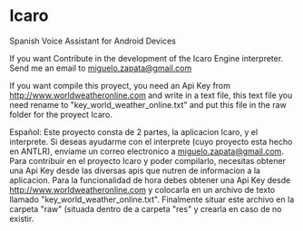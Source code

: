 # Icaro
Spanish Voice Assistant for Android Devices

If you want Contribute in the development of the Icaro Engine interpreter. Send me an email to miguelo.zapata@gmail.com

If you want compile this proyect, you need an Api Key from http://www.worldweatheronline.com and write in a text file, this text file you need rename to "key_world_weather_online.txt" and put this file in the raw folder for the proyect Icaro.


Español:
Este proyecto consta de 2 partes, la aplicacion Icaro, y el interprete.
Si deseas ayudarme con el interprete (cuyo proyecto esta hecho en ANTLR), enviame un correo electronico a miguelo.zapata@gmail.com.
Para contribuir en el proyecto Icaro y poder compilarlo, necesitas obtener una Api Key desde las diversas apis que nutren de informacion a la aplicacion.
Para la funcionalidad de hora debes obtener una Api Key desde http://www.worldweatheronline.com y colocarla en un archivo de texto llamado "key_world_weather_online.txt". Finalmente situar este archivo en la carpeta "raw" (situada dentro de a carpeta "res" y crearla en caso de no existir.
